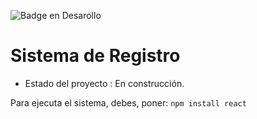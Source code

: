  ![Badge en Desarollo](https://img.shields.io/badge/STATUS-EN%20DESAROLLO-green)
<h1>Sistema de Registro</h1>

- Estado del proyecto : En construcción.

Para ejecuta el sistema, debes, poner:
```npm install react```
